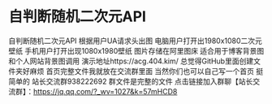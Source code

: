 # 自判断随机二次元API
自判断随机二次元API 根据用户UA请求头出图 
电脑用户打开出1980x1080二次元壁纸 手机用户打开出现1080x1980壁纸 图片存储在阿里图床 适合用于博客背景图和个人网站背景图调用
演示地址https://acg.404.kim/ 
总觉得GitHub里面创建文件夹好麻烦 首页完整文件我就放在交流群里面 当然你们也可以自己写一个首页 挺简单的
站长交流群938222692 群文件是完整的文件
点击链接加入群聊【站长交流群】：https://jq.qq.com/?_wv=1027&k=57mHCD8
